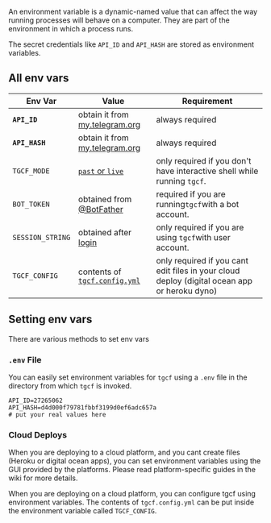 An environment variable is a dynamic-named value that can affect the way running processes will behave on a computer. They are part of the environment in which a process runs.

The secret credentials like `API_ID` and `API_HASH` are stored as environment variables.

## All env vars

| Env Var          | Value                                                        | Requirement                                                  |
| ---------------- | ------------------------------------------------------------ | ------------------------------------------------------------ |
| **`API_ID`**     | obtain it from [my.telegram.org](https://my.telegram.org)    | always required                                              |
| **`API_HASH`**   | obtain it from [my.telegram.org](https://my.telegram.org)    | always required                                              |
| `TGCF_MODE`      | [`past` or `live`](https://github.com/aahnik/tgcf/wiki/Past-vs-Live-modes-explained) | only required if you don't have interactive shell while running `tgcf`. |
| `BOT_TOKEN`      | obtained from [@BotFather](https://telegram.me/BotFather)    | required if you are running`tgcf`with a bot account.         |
| `SESSION_STRING` | obtained after [login](https://github.com/aahnik/tgcf/wiki/Login-with-a-bot-or-user-account#generate-session-string) | only required if you are using `tgcf`with user account.      |
| `TGCF_CONFIG`    | contents of [`tgcf.config.yml`](https://github.com/aahnik/tgcf/wiki/How-to-configure-tgcf-%3F) | only required if you cant edit files in your cloud deploy (digital ocean app or heroku dyno) |




## Setting env vars

There are various methods to set env vars

### `.env` File

You can easily set environment variables for `tgcf` using a `.env` file in the directory from which `tgcf` is invoked.

```shell
API_ID=27265062
API_HASH=d4d000f79781fbbf3199d0ef6adc657a
# put your real values here
```

### Cloud Deploys

When you are deploying to a cloud platform, and you cant create files (Heroku or digital ocean apps), you can set environment variables using the GUI provided by the platforms. Please read platform-specific guides in the wiki for more details.

When you are deploying on a cloud platform, you can configure tgcf using environment variables. The contents of `tgcf.config.yml` can be put inside the environment variable called `TGCF_CONFIG`.
